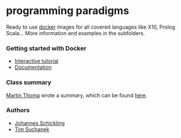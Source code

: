 programming paradigms
=====================

Ready to use [docker](https://www.docker.io/) images for all covered languages like X10, Prolog Scala... More information and examples in the subfolders.

### Getting started with Docker

* [Interactive tutorial](https://www.docker.io/gettingstarted/)
* [Documentation](http://docs.docker.io/en/latest/)

### Class summary

[Martin Thoma](https://github.com/MartinThoma) wrote a summary, which can be found [here](https://github.com/MartinThoma/LaTeX-examples/tree/master/documents/Programmierparadigmen).

### Authors

* [Johannes Schickling](https://github.com/schickling)
* [Tim Suchanek](https://github.com/timsuchanek)

